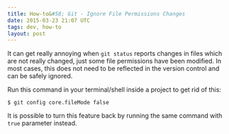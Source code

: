 ```yaml
---
title: How-to&#58; Git - Ignore File Permissions Changes
date: 2015-03-23 21:07 UTC
tags: dev, how-to
layout: post
---
```


It can get really annoying when `git status` reports changes in files which are not really changed, just some file permissions have been modified. In most cases, this does not need to be reflected in the version control and can be safely ignored.

Run this command in your terminal/shell inside a project to get rid of this:

```
$ git config core.fileMode false
```

It is possible to turn this feature back by running the same command with `true` parameter instead.

